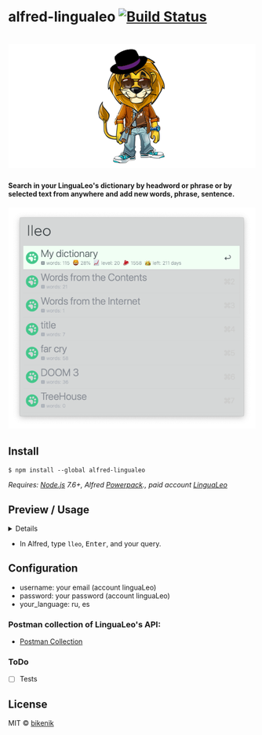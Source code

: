 # alfred-lingualeo [![Build Status](https://travis-ci.org/bikenik/alfred-lingualeo.svg?branch=master)](https://travis-ci.org/bikenik/alfred-lingualeo)

# ![LinguaLeo](media-readme/icon.png)

#### Search in your LinguaLeo's dictionary by headword or phrase or by selected text from anywhere and add new words, phrase, sentence. 

![Search by headword](./media-readme/main-window.png)

## Install

```
$ npm install --global alfred-lingualeo
```

*Requires: [Node.js](https://nodejs.org) 7.6+, Alfred [Powerpack](https://www.alfredapp.com/powerpack/)., paid account [LinguaLeo](https://lingualeo.com)*

## Preview / Usage

<details>
 

<!-- toc -->

#### Create, choose and delete your words in LinguaLeo
![Create, choose and delete your words in LinguaLeo](./media-readme/delete-action.png)
![Create, choose and delete your words in LinguaLeo](./media-readme/add-word.png)
#### Use <kbd>⌥ + ↵</kbd> to play soud of current word
![Create, choose and delete your decks in LinguaLeo](./media-readme/play-action.png)
#### Notifications
![Notifications](./media-readme/notification-alfred-readme.png)

<!-- tocstop -->

</details>

- In Alfred, type `lleo`, <kbd>Enter</kbd>, and your query.

## Configuration

- username: your email (account linguaLeo)
- password: your password (account linguaLeo)
- your_language: ru, es

### Postman collection of LinguaLeo's API:
- [Postman Collection](https://github.com/bikenik/alfred-lingualeo/blob/master/Lingua-Leo.postman_collection.json)

### ToDo
- [ ] Tests

## License

MIT © [bikenik](http://bikenik.org)
